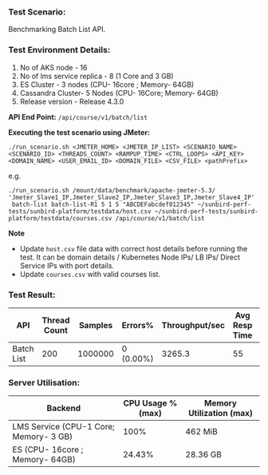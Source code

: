 ### Test Scenario:

Benchmarking Batch List API.

### Test Environment Details:
1. No of AKS node - 16
2. No of lms service replica - 8 (1 Core and 3 GB)
4. ES Cluster - 3 nodes (CPU- 16core ; Memory- 64GB)
5. Cassandra Cluster- 5 Nodes (CPU- 16Core; Memory- 64GB)
6. Release version - Release 4.3.0

**API End Point:** 
`/api/course/v1/batch/list`


**Executing the test scenario using JMeter:**

```./run_scenario.sh <JMETER_HOME> <JMETER_IP_LIST> <SCENARIO_NAME> <SCENARIO_ID> <THREADS_COUNT> <RAMPUP_TIME> <CTRL_LOOPS> <API_KEY> <DOMAIN_NAME> <USER_EMAIL_ID> <DOMAIN_FILE> <CSV_FILE> <pathPrefix> ```

e.g. 

```./run_scenario.sh /mount/data/benchmark/apache-jmeter-5.3/ 'Jmeter_Slave1_IP,Jmeter_Slave2_IP,Jmeter_Slave3_IP,Jmeter_Slave4_IP'  batch-list batch-list-R1 5 1 5 "ABCDEFabcdef012345" ~/sunbird-perf-tests/sunbird-platform/testdata/host.csv ~/sunbird-perf-tests/sunbird-platform/testdata/courses.csv /api/course/v1/batch/list```


**Note**
- Update `host.csv` file data with correct host details before running the test. It can be domain details / Kubernetes Node IPs/ LB IPs/ Direct Service IPs with port details.
- Update `courses.csv` with valid courses list.

### Test Result:


| API           | Thread Count  | Samples  | Errors%   | Throughput/sec  |Avg Resp Time  |   95th pct  |  99th pct   |
| ------------- | ------------- | -------- | --------- | --------------- |---------------|-------------|-------------|
|  Batch List  |       200    |  1000000  | 0 (0.00%) |    3265.3      |     55      |    86     |   91    |

### Server Utilisation:
| Backend          | CPU Usage %(max) | Memory Utilization (max) |
| ------------- | ------------- |------------- |
| LMS Service (CPU-1 Core; Memory- 3 GB)  |100% |462 MiB |
| ES (CPU- 16core ; Memory- 64GB)| 24.43%  |  28.36 GB|
